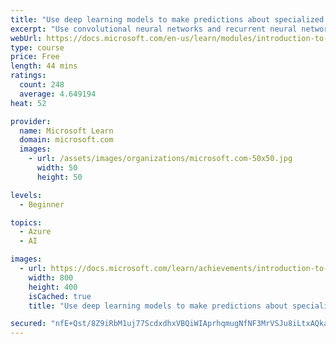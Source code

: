 ```yaml
---
title: "Use deep learning models to make predictions about specialized data"
excerpt: "Use convolutional neural networks and recurrent neural networks to analyze and predict images and text with TensorFlow and Keras."
webUrl: https://docs.microsoft.com/en-us/learn/modules/introduction-to-deep-learning/
type: course
price: Free
length: 44 mins
ratings:
  count: 248
  average: 4.649194
heat: 52

provider:
  name: Microsoft Learn
  domain: microsoft.com
  images:
    - url: /assets/images/organizations/microsoft.com-50x50.jpg
      width: 50
      height: 50

levels:
  - Beginner

topics:
  - Azure
  - AI

images:
  - url: https://docs.microsoft.com/learn/achievements/introduction-to-deep-learning-social.png
    width: 800
    height: 400
    isCached: true
    title: "Use deep learning models to make predictions about specialized data"

secured: "nfE+Qst/8Z9iRbM1uj77ScdxdhxVBQiWIAprhqmugNfNF3MrVSJu8iLtxAQka1+2/9F/eo3x+W6m3/VC0lTOfyKMMv/4WD83uI8V8ty3H98H22crg+mPBMh1UCXUt+WDUQBbaGf1Xfr1x6MtzgrL9ZLCl2JdCxV6HxeNb2/R+ecsR9FwASoP9IG8BM59H/AgUNWlzxHIk8LR4TJzak/bGnbGJRqSNbyuXQFgsrFwclRpghgrF7Lri3tLqozjeD9cO/iJ8P6HKmynqLqBtbB3MYM8apNA4a8i/xoCWQchotbvSBKQ/YR0Qqu4Qt1WmHZVfc6mBfnKcOOdqXGNddmnuv5u1SaUMYJoXL+s1Au3ofK6hZbDC5r2ZfmF0a+x8kV+mprQ3fsUQSyz47ebKm7mQA==;PdWRg0o+1TF0JppZ6Vwh8g=="
---
```


